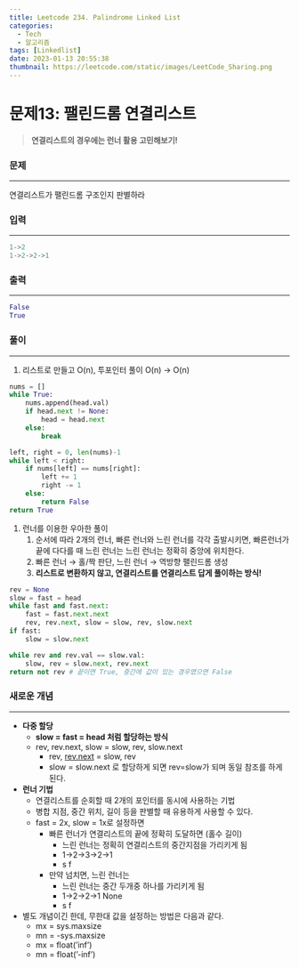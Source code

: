 ```yaml
---
title: Leetcode 234. Palindrome Linked List
categories:
  - Tech
  - 알고리즘
tags: [Linkedlist]
date: 2023-01-13 20:55:38
thumbnail: https://leetcode.com/static/images/LeetCode_Sharing.png
---
```


# 문제13: 팰린드롬 연결리스트

> **연결리스트의 경우에는 런너 활용 고민해보기!**

### 문제

---

연결리스트가 팰린드롬 구조인지 판별하라

### 입력

---

```python
1->2
1->2->2->1
```

### 출력

---

```python
False
True
```

### 풀이

---

1. 리스트로 만들고 O(n), 투포인터 풀이 O(n) → O(n)

```python
nums = []
while True:
    nums.append(head.val)
    if head.next != None:
        head = head.next
    else:
        break

left, right = 0, len(nums)-1
while left < right:
    if nums[left] == nums[right]:
        left += 1
        right -= 1
    else:
        return False
return True
```

1. 런너를 이용한 우아한 풀이
   1. 순서에 따라 2개의 런너, 빠른 런너와 느린 런너를 각각 출발시키면, 빠른런너가 끝에 다다를 때 느린 런너는 느린 런너는 정확히 중앙에 위치한다.
   2. 빠른 런너 → 홀/짝 판단, 느린 런너 → 역방향 팰린드롬 생성
   3. **리스트로 변환하지 않고, 연결리스트를 연결리스트 답게 풀이하는 방식!**

```python
rev = None
slow = fast = head
while fast and fast.next:
	fast = fast.next.next
	rev, rev.next, slow = slow, rev, slow.next
if fast:
	slow = slow.next

while rev and rev.val == slow.val:
	slow, rev = slow.next, rev.next
return not rev # 끝이면 True, 중간에 값이 있는 경우였으면 False

```

### **새로운 개념**

---

- **다중 할당**
  - **slow = fast = head 처럼 할당하는 방식**
  - rev, rev.next, slow = slow, rev, slow.next
    - rev, [rev.next](http://rev.next) = slow, rev
    - slow = slow.next
      로 할당하게 되면 rev=slow가 되며 동일 참조를 하게 된다.
- **런너 기법**
  - 연결리스트를 순회할 때 2개의 포인터를 동시에 사용하는 기법
  - 병합 지점, 중간 위치, 길이 등을 판별할 때 유용하게 사용할 수 있다.
  - fast = 2x, slow = 1x로 설정하면
    - 빠른 런너가 연결리스트의 끝에 정확히 도달하면 (홀수 길이)
      - 느린 런너는 정확히 연결리스트의 중간지점을 가리키게 됨
      - 1→2→3→2→1
      - s f
    - 만약 넘치면, 느린 런너는
      - 느린 런너는 중간 두개중 하나를 가리키게 됨
      - 1→2→2→1 None
      - s f
- 별도 개념이긴 한데, 무한대 값을 설정하는 방법은 다음과 같다.
  - mx = sys.maxsize
  - mn = -sys.maxsize
  - mx = float(’inf’)
  - mn = float(’-inf’)
